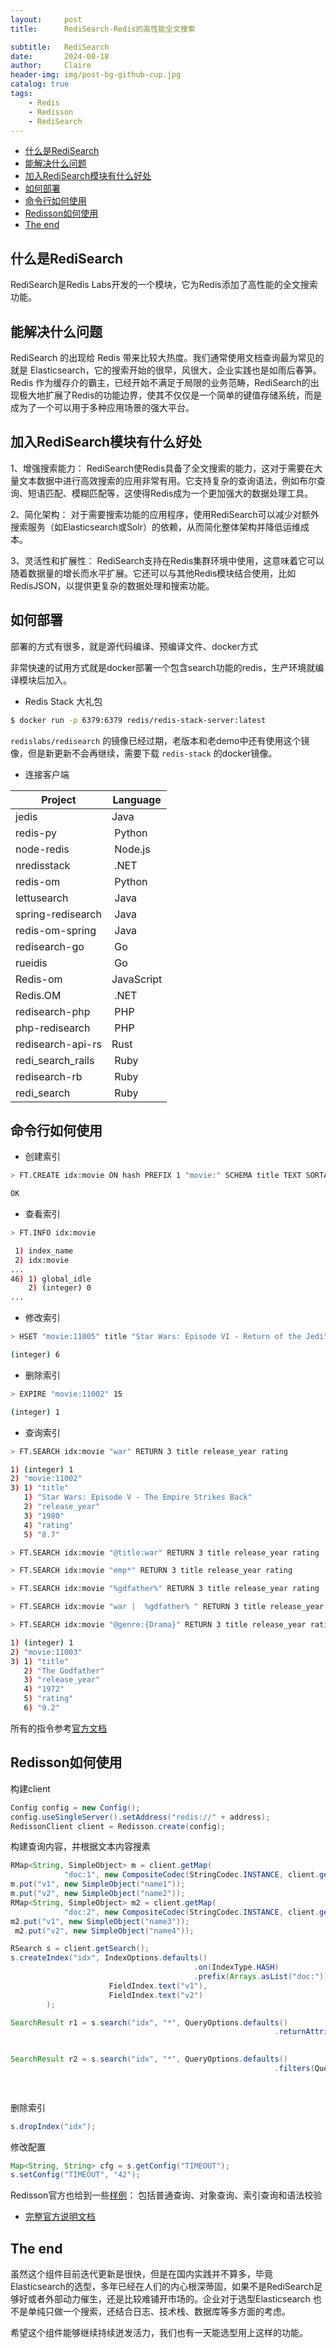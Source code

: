 ```yaml
---
layout:     post
title:      RediSearch-Redis的高性能全文搜索

subtitle:   RediSearch
date:       2024-08-18
author:     Claire
header-img: img/post-bg-github-cup.jpg
catalog: true
tags:
    - Redis
    - Redisson
    - RediSearch
---
```


- [什么是RediSearch](#什么是redisearch)
- [能解决什么问题](#能解决什么问题)
- [加入RediSearch模块有什么好处](#加入redisearch模块有什么好处)
- [如何部署](#如何部署)
- [命令行如何使用](#命令行如何使用)
- [Redisson如何使用](#redisson如何使用)
- [The end](#the-end)

## 什么是RediSearch

RediSearch是Redis Labs开发的一个模块，它为Redis添加了高性能的全文搜索功能。

## 能解决什么问题

RediSearch 的出现给 Redis 带来比较大热度。我们通常使用文档查询最为常见的就是 Elasticsearch，它的搜索开始的很早，风很大，企业实践也是如雨后春笋。Redis 作为缓存介的霸主，已经开始不满足于局限的业务范畴，RediSearch的出现极大地扩展了Redis的功能边界，使其不仅仅是一个简单的键值存储系统，而是成为了一个可以用于多种应用场景的强大平台。

## 加入RediSearch模块有什么好处

1、增强搜索能力：
RediSearch使Redis具备了全文搜索的能力，这对于需要在大量文本数据中进行高效搜索的应用非常有用。它支持复杂的查询语法，例如布尔查询、短语匹配、模糊匹配等，这使得Redis成为一个更加强大的数据处理工具。

2、简化架构：
对于需要搜索功能的应用程序，使用RediSearch可以减少对额外搜索服务（如Elasticsearch或Solr）的依赖，从而简化整体架构并降低运维成本。

3、灵活性和扩展性：
RediSearch支持在Redis集群环境中使用，这意味着它可以随着数据量的增长而水平扩展。它还可以与其他Redis模块结合使用，比如RedisJSON，以提供更复杂的数据处理和搜索功能。

## 如何部署

部署的方式有很多，就是源代码编译、预编译文件、docker方式

非常快速的试用方式就是docker部署一个包含search功能的redis，生产环境就编译模块后加入。

- Redis Stack 大礼包

```bash
$ docker run -p 6379:6379 redis/redis-stack-server:latest
```

`redislabs/redisearch` 的镜像已经过期，老版本和老demo中还有使用这个镜像，但是新更新不会再继续，需要下载 `redis-stack` 的docker镜像。

- 连接客户端

|Project|	Language|	
|--|--|
|jedis⁠	|Java|	
|redis-py|⁠	Python|
|node-redis|⁠	Node.js|
|nredisstack|⁠	.NET|
|redis-om|⁠	Python|⁠	
|lettusearch|⁠	Java|
|spring-redisearch|⁠	Java|
|redis-om-spring|⁠	Java|
|redisearch-go|⁠	Go|
|rueidis|⁠	Go|
|Redis-om⁠|	JavaScript	|
|Redis.OM|⁠	.NET|
|redisearch-php|⁠	PHP|
|php-redisearch|⁠	PHP|
|redisearch-api-rs⁠|	Rust|
|redi_search_rails|⁠	Ruby|
|redisearch-rb|⁠	Ruby|
|redi_search|⁠ Ruby|

## 命令行如何使用

- 创建索引

```bash
> FT.CREATE idx:movie ON hash PREFIX 1 "movie:" SCHEMA title TEXT SORTABLE release_year NUMERIC SORTABLE rating NUMERIC SORTABLE genre TAG SORTABLE

OK
```

- 查看索引

```bash
> FT.INFO idx:movie

 1) index_name
 2) idx:movie
... 
46) 1) global_idle
    2) (integer) 0
...
```

- 修改索引

```bash
> HSET "movie:11005" title "Star Wars: Episode VI - Return of the Jedi"  plot "The Rebels destroy the Empire's Death Star." release_year 1983 genre "Action" rating 8.3 votes 906260 

(integer) 6
```

- 删除索引

```bash
> EXPIRE "movie:11002" 15

(integer) 1
```

- 查询索引

```bash
> FT.SEARCH idx:movie "war" RETURN 3 title release_year rating

1) (integer) 1
2) "movie:11002"
3) 1) "title"
   1) "Star Wars: Episode V - The Empire Strikes Back"
   2) "release_year"
   3) "1980"
   4) "rating"
   5) "8.7"

> FT.SEARCH idx:movie "@title:war" RETURN 3 title release_year rating

> FT.SEARCH idx:movie "emp*" RETURN 3 title release_year rating

> FT.SEARCH idx:movie "%gdfather%" RETURN 3 title release_year rating

> FT.SEARCH idx:movie "war |  %gdfather% " RETURN 3 title release_year rating

> FT.SEARCH idx:movie "@genre:{Drama}" RETURN 3 title release_year rating

1) (integer) 1
2) "movie:11003"
3) 1) "title"
   2) "The Godfather"
   3) "release_year"
   4) "1972"
   5) "rating"
   6) "9.2"

```

所有的指令参考[官方文档](https://redis.io/docs/latest/commands/?group=search)

## Redisson如何使用

构建client

```java
Config config = new Config();
config.useSingleServer().setAddress("redis://" + address);
RedissonClient client = Redisson.create(config);

```

构建查询内容，并根据文本内容搜素

```java
RMap<String, SimpleObject> m = client.getMap(
            "doc:1", new CompositeCodec(StringCodec.INSTANCE, client.getConfig().getCodec()));
m.put("v1", new SimpleObject("name1"));
m.put("v2", new SimpleObject("name2"));
RMap<String, SimpleObject> m2 = client.getMap(
            "doc:2", new CompositeCodec(StringCodec.INSTANCE, client.getConfig().getCodec()));
m2.put("v1", new SimpleObject("name3"));
 m2.put("v2", new SimpleObject("name4"));

RSearch s = client.getSearch();
s.createIndex("idx", IndexOptions.defaults()
                                         .on(IndexType.HASH)
                                         .prefix(Arrays.asList("doc:")),
                      FieldIndex.text("v1"),
                      FieldIndex.text("v2")
        );

SearchResult r1 = s.search("idx", "*", QueryOptions.defaults()
                                                           .returnAttributes(
                                                                        new ReturnAttribute("v1"), new ReturnAttribute("v2")));

SearchResult r2 = s.search("idx", "*", QueryOptions.defaults()
                                                           .filters(QueryFilter.geo("field")
                                                                               .from(1, 1)
                                                                               .radius(10, GeoUnit.FEET)));
```

删除索引

```java                                                                               
s.dropIndex("idx");

```

修改配置

```java
Map<String, String> cfg = s.getConfig("TIMEOUT");
s.setConfig("TIMEOUT", "42");
```

Redisson官方也给到一些[样例](https://github.com/redisson/redisson/wiki/9.-distributed-services/#96-redisearch-service)： 包括普通查询、对象查询、索引查询和语法校验

- [完整官方说明文档](https://redis.io/docs/latest/develop/interact/search-and-query/)

## The end 

虽然这个组件目前迭代更新是很快，但是在国内实践并不算多，毕竟Elasticsearch的选型，多年已经在人们的内心根深蒂固，如果不是RediSearch足够好或者外部动力催生，还是比较难铺开市场的。企业对于选型Elasticsearch 也不是单纯只做一个搜索，还结合日志、技术栈、数据库等多方面的考虑。

希望这个组件能够继续持续迸发活力，我们也有一天能选型用上这样的功能。